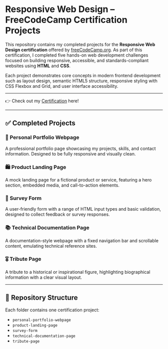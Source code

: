 # Responsive Web Design – FreeCodeCamp Certification Projects

This repository contains my completed projects for the **Responsive Web Design certification** offered by [freeCodeCamp.org](https://www.freecodecamp.org/). As part of this certification, I completed five hands-on web development challenges focused on building responsive, accessible, and standards-compliant websites using **HTML** and **CSS**.

Each project demonstrates core concepts in modern frontend development such as layout design, semantic HTML5 structure, responsive styling with CSS Flexbox and Grid, and user interface accessibility.

---

👉 Check out my [Certification](https://www.freecodecamp.org/certification/fccad7f82ea-5cfc-40bf-8f87-ff8d401f30c0/responsive-web-design) here!

---

## ✅ Completed Projects

### 🎨 Personal Portfolio Webpage

A professional portfolio page showcasing my projects, skills, and contact information. Designed to be fully responsive and visually clean.

### 🛍️ Product Landing Page

A mock landing page for a fictional product or service, featuring a hero section, embedded media, and call-to-action elements.

### 📝 Survey Form

A user-friendly form with a range of HTML input types and basic validation, designed to collect feedback or survey responses.

### 📚 Technical Documentation Page

A documentation-style webpage with a fixed navigation bar and scrollable content, emulating technical reference sites.

### 🎖️ Tribute Page

A tribute to a historical or inspirational figure, highlighting biographical information with a clear visual layout.

---

## 📁 Repository Structure

Each folder contains one certification project:

- `personal-portfolio-webpage`
- `product-landing-page`
- `survey-form`
- `technical-documentation-page`
- `tribute-page`
